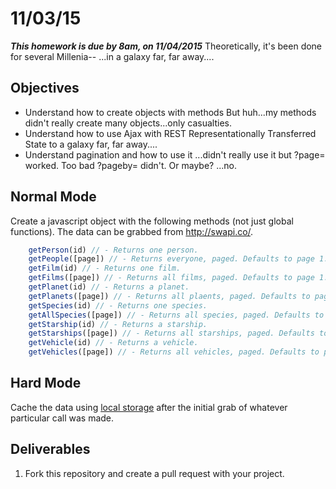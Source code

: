 # 11/03/15

___This homework is due by 8am, on 11/04/2015___
Theoretically, it's been done for several Millenia--
...in a galaxy far, far away....

## Objectives

- Understand how to create objects with methods
	But huh...my methods didn't really create many objects...only casualties.
- Understand how to use Ajax with REST
	Representationally Transferred State to a galaxy far, far away....
- Understand pagination and how to use it
	...didn't really use it but ?page= worked. Too bad ?pageby= didn't. Or maybe?  ...no.

## Normal Mode

Create a javascript object with the following methods (not just global functions). The data can be grabbed from http://swapi.co/.

```js
	getPerson(id) // - Returns one person.
	getPeople([page]) // - Returns everyone, paged. Defaults to page 1.
	getFilm(id) // - Returns one film.
	getFilms([page]) // - Returns all films, paged. Defaults to page 1.
	getPlanet(id) // - Returns a planet.
	getPlanets([page]) // - Returns all plaents, paged. Defaults to page 1.
	getSpecies(id) // - Returns one species.
	getAllSpecies([page]) // - Returns all species, paged. Defaults to page 1.
	getStarship(id) // - Returns a starship.
	getStarships([page]) // - Returns all starships, paged. Defaults to page 1.
	getVehicle(id) // - Returns a vehicle.
	getVehicles([page]) // - Returns all vehicles, paged. Defaults to page 1.
```

## Hard Mode

Cache the data using [local storage](https://developer.mozilla.org/en-US/docs/Web/API/Window/localStorage) after the initial grab of whatever particular call was made.

## Deliverables

1. Fork this repository and create a pull request with your project.
